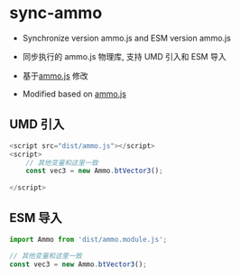 # sync-ammo

* Synchronize version ammo.js and ESM version ammo.js
* 同步执行的 ammo.js 物理库, 支持 UMD 引入和 ESM 导入

* 基于[ammo.js](https://github.com/kripken/ammo.js) 修改
* Modified based on [ammo.js](https://github.com/kripken/ammo.js)

## UMD 引入

```javascript
<script src="dist/ammo.js"></script>
<script>
    // 其他变量和这里一致
    const vec3 = new Ammo.btVector3();
    
</script>

```

## ESM 导入

```javascript
import Ammo from 'dist/ammo.module.js';

// 其他变量和这里一致
const vec3 = new Ammo.btVector3();

```
